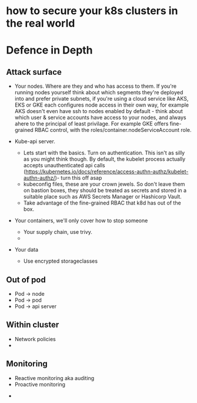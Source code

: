 # how to secure your k8s clusters in the real world

# Defence in Depth
## Attack surface
* Your nodes. Where are they and who has access to them. If you're running nodes yourself think about which segments they're deployed into and prefer private subnets, if you're using a cloud service like AKS, EKS or GKE each configures node access in their own way, for example AKS doesn't even have ssh to nodes enabled by default - think about which user & service accounts have access to your nodes, and always ahere to the principal of least privilage. For example GKE offers fine-grained RBAC control, with the roles/container.nodeServiceAccount role.

* Kube-api server. 
    * Lets start with the basics. Turn on authentication. This isn't as silly as you might think though. By default, the kubelet process actually accepts unauthenticated api calls (https://kubernetes.io/docs/reference/access-authn-authz/kubelet-authn-authz/)- turn this off asap
    * kubeconfig files, these are your crown jewels. So don't leave them on bastion boxes, they should be treated as secrets and stored in a suitable place such as AWS Secrets Manager or Hashicorp Vault.
    * Take advantage of the fine-grained RBAC that k8d has out of the box.

* Your containers, we'll only cover how to stop someone 
    * Your supply chain, use trivy.
    * 

* Your data
    * Use encrypted storageclasses


## Out of pod
* Pod -> node
* Pod -> pod
* Pod -> api server
## Within cluster
* Network policies
* 

## Monitoring
* Reactive monitoring aka auditing
* Proactive monitoring
- 
